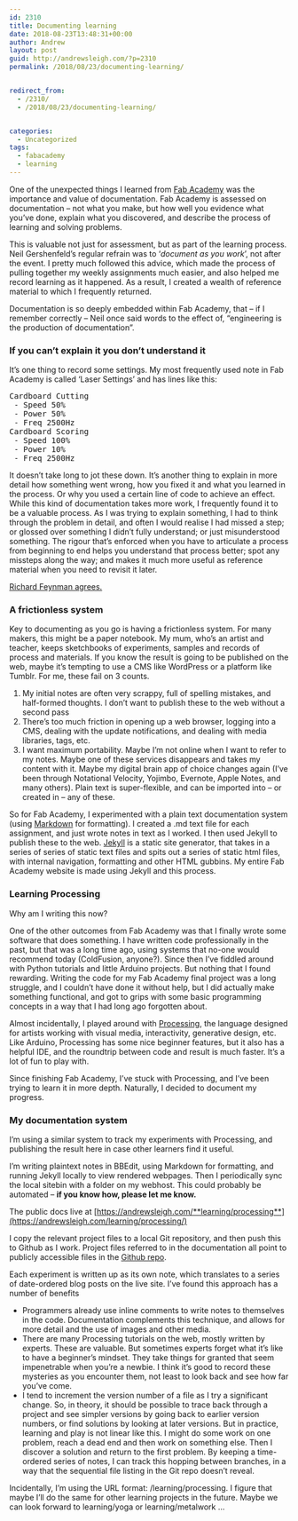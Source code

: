 ```yaml
---
id: 2310
title: Documenting learning
date: 2018-08-23T13:48:31+00:00
author: Andrew
layout: post
guid: http://andrewsleigh.com/?p=2310
permalink: /2018/08/23/documenting-learning/


redirect_from:
  - /2310/
  - /2018/08/23/documenting-learning/


categories:
  - Uncategorized
tags:
  - fabacademy
  - learning
---
```

One of the unexpected things I learned from [Fab Academy](http://fab.academany.org/2018/labs/fablabbrighton/students/andrew-sleigh/) was the importance and value of documentation. Fab Academy is assessed on documentation – not what you make, but how well you evidence what you’ve done, explain what you discovered, and describe the process of learning and solving problems.<span class="Apple-converted-space"> </span>

This is valuable not just for assessment, but as part of the learning process. Neil Gershenfeld’s regular refrain was to ‘_document as you work_’, not after the event. I pretty much followed this advice, which made the process of pulling together my weekly assignments much easier, and also helped me record learning as it happened. As a result, I created a wealth of reference material to which I frequently returned.<span class="Apple-converted-space"> </span>

Documentation is so deeply embedded within Fab Academy, that – if I remember correctly – Neil once said words to the effect of, &#8220;engineering is the production of documentation&#8221;.<!--more-->

### If you can’t explain it you don’t understand it

It’s one thing to record some settings. My most frequently used note in Fab Academy is called ‘Laser Settings’ and has lines like this:

<pre>Cardboard Cutting
 - Speed 50% 
 - Power 50% 
 - Freq 2500Hz 
Cardboard Scoring 
 - Speed 100% 
 - Power 10% 
 - Freq 2500Hz</pre>

It doesn’t take long to jot these down. It’s another thing to explain in more detail how something went wrong, how you fixed it and what you learned in the process. Or why you used a certain line of code to achieve an effect. While this kind of documentation takes more work, I frequently found it to be a valuable process. As I was trying to explain something, I had to think through the problem in detail, and often I would realise I had missed a step; or glossed over something I didn’t fully understand; or just misunderstood something. The rigour that’s enforced when you have to articulate a process from beginning to end helps you understand that process better; spot any missteps along the way; and makes it much more useful as reference material when you need to revisit it later.<span class="Apple-converted-space"> </span>

[Richard Feynman agrees.<span class="Apple-converted-space"> </span>](https://kottke.org/17/06/if-you-cant-explain-something-in-simple-terms-you-dont-understand-it)

### A frictionless system

Key to documenting as you go is having a frictionless system. For many makers, this might be a paper notebook. My mum, who’s an artist and teacher, keeps sketchbooks of experiments, samples and records of process and materials. If you know the result is going to be published on the web, maybe it’s tempting to use a CMS like WordPress or a platform like Tumblr. For me, these fail on 3 counts.<span class="Apple-converted-space"> </span>

  1. My initial notes are often very scrappy, full of spelling mistakes, and half-formed thoughts. I don’t want to publish these to the web without a second pass
  2. There’s too much friction in opening up a web browser, logging into a CMS, dealing with the update notifications, and dealing with media libraries, tags, etc.<span class="Apple-converted-space"> </span>
  3. I want maximum portability. Maybe I’m not online when I want to refer to my notes. Maybe one of these services disappears and takes my content with it. Maybe my digital brain app of choice changes again (I’ve been through Notational Velocity, Yojimbo, Evernote, Apple Notes, and many others). Plain text is super-flexible, and can be imported into – or created in – any of these.<span class="Apple-converted-space"> </span>

So for Fab Academy, I experimented with a plain text documentation system (using [Markdown](https://daringfireball.net/projects/markdown/syntax) for formatting). I created a .md text file for each assignment, and just wrote notes in text as I worked. I then used Jekyll to publish these to the web. [Jekyll](https://jekyllrb.com) is a static site generator, that takes in a series of series of static text files and spits out a series of static html files, with internal navigation, formatting and other HTML gubbins. My entire Fab Academy website is made using Jekyll and this process.

### Learning Processing

Why am I writing this now?<span class="Apple-converted-space"> </span>

One of the other outcomes from Fab Academy was that I finally wrote some software that does something. I have written code professionally in the past, but that was a long time ago, using systems that no-one would recommend today (ColdFusion, anyone?). Since then I’ve fiddled around with Python tutorials and little Arduino projects. But nothing that I found rewarding. Writing the code for my Fab Academy final project was a long struggle, and I couldn’t have done it without help, but I did actually make something functional, and got to grips with some basic programming concepts in a way that I had long ago forgotten about.

Almost incidentally, I played around with [Processing](https://processing.org), the language designed for artists working with visual media, interactivity, generative design, etc. Like Arduino, Processing has some nice beginner features, but it also has a helpful IDE, and the roundtrip between code and result is much faster. It’s a lot of fun to play with.

Since finishing Fab Academy, I’ve stuck with Processing, and I’ve been trying to learn it in more depth. Naturally, I decided to document my progress.<span class="Apple-converted-space"> </span>

### My documentation system

I’m using a similar system to track my experiments with Processing, and publishing the result here in case other learners find it useful.<span class="Apple-converted-space"> </span>

I’m writing plaintext notes in BBEdit, using Markdown for formatting, and running Jekyll locally to view rendered webpages. Then I periodically sync the local sitebin with a folder on my webhost. This could probably be automated – **if you know how, please let me know.**

The public docs live at [https://andrewsleigh.com/**learning/processing**](https://andrewsleigh.com/learning/processing/)

I copy the relevant project files to a local Git repository, and then push this to Github as I work. Project files referred to in the documentation all point to publicly accessible files in the [Github repo](https://github.com/andrewsleigh/learning-processing).<span class="Apple-converted-space"> </span>

Each experiment is written up as its own note, which translates to a series of date-ordered blog posts on the live site. I’ve found this approach has a number of benefits

  * Programmers already use inline comments to write notes to themselves in the code. Documentation complements this technique, and allows for more detail and the use of images and other media.
  * There are many Processing tutorials on the web, mostly written by experts. These are valuable. But sometimes experts forget what it’s like to have a beginner’s mindset. They take things for granted that seem impenetrable when you’re a newbie. I think it’s good to record these mysteries as you encounter them, not least to look back and see how far you’ve come.
  * I tend to increment the version number of a file as I try a significant change. So, in theory, it should be possible to trace back through a project and see simpler versions by going back to earlier version numbers, or find solutions by looking at later versions. But in practice, learning and play is not linear like this. I might do some work on one problem, reach a dead end and then work on something else. Then I discover a solution and return to the first problem. By keeping a time-ordered series of notes, I can track this hopping between branches, in a way that the sequential file listing in the Git repo doesn’t reveal.<span class="Apple-converted-space"> </span>

Incidentally, I’m using the URL format: /learning/processing. I figure that maybe I’ll do the same for other learning projects in the future. Maybe we can look forward to learning/yoga or learning/metalwork &#8230;